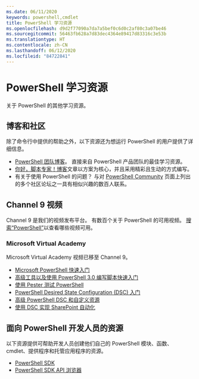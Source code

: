 ```yaml
---
ms.date: 06/11/2020
keywords: powershell,cmdlet
title: PowerShell 学习资源
ms.openlocfilehash: d9d2f77090a7da7a5bef0c6d0c2af80c3a07be46
ms.sourcegitcommit: 56463fb628a7d83dec4364e89417d83316c3e53b
ms.translationtype: HT
ms.contentlocale: zh-CN
ms.lasthandoff: 06/12/2020
ms.locfileid: "84722841"
---
```

# <a name="powershell-learning-resources"></a>PowerShell 学习资源

关于 PowerShell 的其他学习资源。

## <a name="blogs-and-community"></a>博客和社区

除了命令行中提供的帮助之外，以下资源还为想运行 PowerShell 的用户提供了详细信息。

- [PowerShell 团队博客](https://devblogs.microsoft.com/powershell/)。 直接来自 PowerShell 产品团队的最佳学习资源。
- [你好，脚本专家！博客](https://devblogs.microsoft.com/scripting/)文章以方案为核心，并且采用精彩且生动的方式编写。
- 有关于使用 PowerShell 的问题？ 与对 [PowerShell Community](/powershell/scripting/community/community-support) 页面上列出的多个社区论坛之一具有相似兴趣的数百人联系。

## <a name="channel-9-videos"></a>Channel 9 视频

Channel 9 是我们的视频发布平台。 有数百个关于 PowerShell 的可用视频。 [搜索“PowerShell”](https://channel9.msdn.com/Tags/powershell)以查看哪些视频可用。

### <a name="microsoft-virtual-academy"></a>Microsoft Virtual Academy

Microsoft Virtual Academy 视频已移至 Channel 9。

- [Microsoft PowerShell 快速入门](https://channel9.msdn.com/Series/Getting-Started-with-Microsoft-PowerShell)
- [高级工具以及使用 PowerShell 3.0 编写脚本快速入门](https://channel9.msdn.com/Series/Advanced-Tools-and-Scripting-with-PowerShell-3.0-Jump-Start)
- [使用 Pester 测试 PowerShell](https://channel9.msdn.com/Series/Testing-PowerShell-with-Pester)
- [PowerShell Desired State Configuration (DSC) 入门](https://channel9.msdn.com/Series/Getting-Started-with-PowerShell-DSC)
- [高级 PowerShell DSC 和自定义资源](https://channel9.msdn.com/Series/Advanced-PowerShell-DSC-and-Custom-Resources)
- [使用 DSC 实现 SharePoint 自动化](https://channel9.msdn.com/Series/SharePoint-Automation-with-DSC)

## <a name="resources-for-powershell-developers"></a>面向 PowerShell 开发人员的资源

以下资源提供可帮助开发人员创建他们自己的 PowerShell 模块、函数、cmdlet、提供程序和托管应用程序的资源。

- [PowerShell SDK](/powershell/scripting/developer/windows-powershell)
- [PowerShell SDK API 浏览器](/dotnet/api/system.management.automation)
